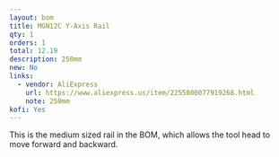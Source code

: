 ```yaml
---
layout: bom
title: MGN12C Y-Axis Rail
qty: 1
orders: 1
total: 12.19
description: 250mm
new: No
links:
  - vendor: AliExpress
    url: https://www.aliexpress.us/item/2255800077919268.html
    note: 250mm
kofi: Yes
---
```


This is the medium sized rail in the BOM, which allows the tool head to move forward and backward.